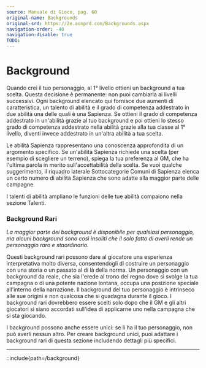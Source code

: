 ```yaml
---
source: Manuale di Gioco, pag. 60
original-name: Backgrounds
original-srd: https://2e.aonprd.com/Backgrounds.aspx
navigation-order: -40
navigation-disable: true
TODO:
---
```


# Background

Quando crei il tuo personaggio, al 1° livello ottieni un background a tua
scelta. Questa decisione è permanente: non puoi cambiarla ai livelli successivi.
Ogni background elencato qui fornisce due aumenti di caratteristica, un talento
di abilità e il grado di competenza addestrato in due abilità una delle quali è
una Sapienza. Se ottieni il grado di competenza addestrato in un'abilità grazie
al tuo background e poi ottieni lo stesso grado di competenza addestrato nella
abilità grazie alla tua classe al 1° livello, diventi invece addestrato in
un'altra abilità a tua scelta.

Le abilità Sapienza rappresentano una conoscenza approfondita di un argomento
specifico. Se un'abilità Sapienza richiede una scelta (per esempio di scegliere
un terreno), spiega la tua preferenza al GM, che ha l'ultima parola in merito
sull'accettabilità della scelta. Se vuoi qualche suggerimento, il riquadro
laterale Sottocategorie Comuni di Sapienza elenca un certo numero di abilità
Sapienza che sono adatte alla maggior parte delle campagne.

I talenti di abilità ampliano le funzioni delle tue abilità compaiono nella
sezione Talenti.

### Background Rari

_La maggior parte dei background è disponibile per qualsiasi personaggio, ma
alcuni background sono così insoliti che il solo fatto di averli rende un
personaggio raro e staordinario._

Questi background rari possono dare al giocatore una esperienza interpretativa
molto diversa, consentendogli di costruire un personaggio con una storia o un
passato al di là della norma. Un personaggio con un background da reale, che sia
l'erede al trono del regno dove si svolge la tua campagna o di una potente
nazione lontana, occupa una posizione speciale all'interno della narrazione. Il
background del tuo personaggio è intrinseco alle sue origini e non qualcosa che
si guadagna durante il gioco. I background rari dovrebbero essere scelti solo
dopo che il GM e gli altri giocatori si siano accordati sull'idea di applicarne
uno nella campagna che si sta giocando.

I background possono anche essere unici: se li ha il tuo personaggio, non può
averli nessun altro. Per creare background unici, puoi adattare i background
rari di questa sezione includendo dettagli più specifici.

---

<!-- prettier-ignore -->
::include{path=/background}
